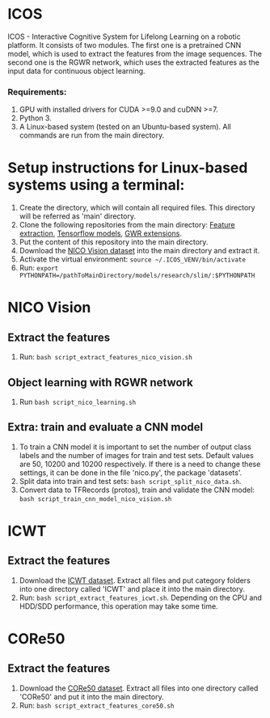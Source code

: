 # ICOS
ICOS - Interactive Cognitive System for Lifelong Learning on a robotic platform.
It consists of two modules. The first one is a pretrained CNN model, which is used
to extract the features from the image sequences. The second one is the RGWR network, which
uses the extracted features as the input data for continuous object learning.

### Requirements:
1. GPU with installed drivers for CUDA >=9.0 and cuDNN >=7.
2. Python 3.
3. A Linux-based system (tested on an Ubuntu-based system).
All commands are run from the main directory.

# Setup instructions for Linux-based systems using a terminal:

1. Create the directory, which will contain all required files. This directory
will be referred as 'main' directory.
2. Clone the following repositories from the main directory:
  [Feature extraction](https://github.com/VadymV/TF_FeatureExtraction.git),
  [Tensorflow models](https://github.com/VadymV/models.git),
  [GWR extensions](https://github.com/VadymV/GWR-Extensions.git).
3. Put the content of this repository into the main directory.
4. Download the [NICO Vision dataset](https://drive.google.com/open?id=1LOfoakc0AVxaG1Y983y5XqY7Ip1Wj1Jr)
into the main directory and extract it.
5. Activate the virtual environment: `source ~/.ICOS_VENV/bin/activate`
6. Run: `export PYTHONPATH=/pathToMainDirectory/models/research/slim/:$PYTHONPATH`

# NICO Vision
## Extract the features
1. Run: `bash script_extract_features_nico_vision.sh`

## Object learning with RGWR network
1. Run `bash script_nico_learning.sh`

## Extra: train and evaluate a CNN model
1. To train a CNN model it is important to set the number of output class labels and the number of images for train and test sets.
Default values are 50, 10200 and 10200 respectively. If there is a need to change these settings, it can be done in the file 'nico.py',  the package 'datasets'.
2. Split data into train and test sets: `bash script_split_nico_data.sh`.
3. Convert data to TFRecords (protos), train and validate the CNN model:
`bash script_train_cnn_model_nico_vision.sh`

# ICWT
## Extract the features
1. Download the [ICWT dataset](https://robotology.github.io/iCubWorld/#icubworld-transformations-modal).
Extract all files and put category folders into one directory called 'ICWT' and place it into the main directory.
2. Run: `bash script_extract_features_icwt.sh`.
Depending on the CPU and HDD/SDD performance, this operation may take some time.


# CORe50
## Extract the features
1. Download the [CORe50 dataset](http://bias.csr.unibo.it/maltoni/download/core50/core50_128x128.zip).
Extract all files into one directory called 'CORe50' and put it into the main directory.
2. Run: `bash script_extract_features_core50.sh`
